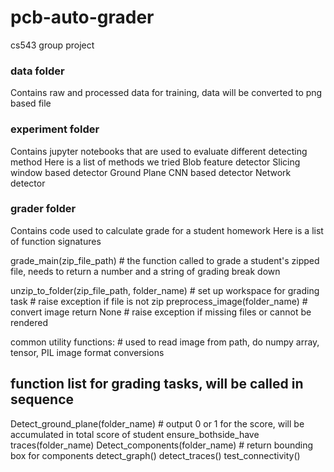 # pcb-auto-grader
cs543 group project

### data folder
Contains raw and processed data for training, data will be converted to png based file

### experiment folder
Contains jupyter notebooks that are used to evaluate different detecting method
Here is a list of methods we tried
Blob feature detector
Slicing window based detector
Ground Plane CNN based detector
Network detector

### grader folder
Contains code used to calculate grade for a student homework
Here is a list of function signatures

grade_main(zip_file_path) # the function called to grade a student's zipped file, needs to return a number and a string of grading break down

unzip_to_folder(zip_file_path, folder_name) # set up workspace for grading task # raise exception if file is not zip
preprocess_image(folder_name) # convert image return None # raise exception if missing files or cannot be rendered

common utility functions: # used to read image from path, do numpy array, tensor, PIL image format conversions

## function list for grading tasks, will be called in sequence
Detect_ground_plane(folder_name) # output 0 or 1 for the score, will be accumulated in total score of student
ensure_bothside_have traces(folder_name)
Detect_components(folder_name) # return bounding box for components
detect_graph()
detect_traces()
test_connectivity()

